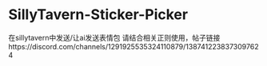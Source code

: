 # SillyTavern-Sticker-Picker
在sillytavern中发送/让ai发送表情包 
请结合相关正则使用，帖子链接https://discord.com/channels/1291925535324110879/1387412238373097624
